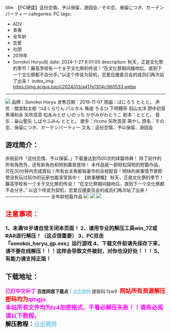 title: 【PC硬盘】这份恋情、予以保留、游园会／その恋、保留につき、ガーデンパーティー
categories: PC
tags:
- ADV
- 青春
- 全年龄
- 恋爱
- 社团
- 2019年
- Sonokoi Horyu社
date: 2024-1-27 8:01:00
description: 秋天，正是文化祭的季节！藤高学校有一个关于文化祭的传说！“在文化祭期间接吻后，直到下一个文化祭都不会分手。”以这个传说为契机，恋爱应援委员会的成员们再次站了出来！
index_img: https://img.acgus.top/i/2024/03/a417e1304c060533.webp
---
![](https://img.acgus.top/i/2024/03/a417e1304c060533.webp)
品牌：Sonokoi Horyu
发售日期：2019-11-07
原画：ばにろう ととと。
声优：間宮耿太郎 つぼくらりん パルタル 殊座 ちるひ 下明穂茶 羽山太洋 野中初音 黒滝和永 矢吹高音 松永みとせ いのっち かがみがわとうこ
剧本：ととと。
音乐：畠山聖矢 しばやふみん ととと。
歌手：ricono 矢吹高音 萌やし
原名：その恋、保留につき、ガーデンパーティー
又名：这份恋情、予以保留、游园会

## 游戏简介：
庆祝前作「这份恋情、予以保留、」下载量达到1500次的续篇特典！
除了前作的所有角色外，还有新角色和特别嘉宾登场！
本作品是一部轻松简短的短篇作品，可在30分钟内完成游玩！所有女主角都有豪华的全程配音！明快的故事情节使即使没有玩过前作的玩家也能享受其中！
【故事梗概】
秋天，正是文化祭的季节！藤高学校有一个关于文化祭的传说！
“在文化祭期间接吻后，直到下一个文化祭都不会分手。”
以这个传说为契机，恋爱应援委员会的成员们再次站了出来！
——————————
全年龄短篇作品
![](https://img.acgus.top/i/2024/03/fda0f0487d060546.webp)
![](https://img.acgus.top/i/2024/03/d5cee99e29060542.webp)
![](https://img.acgus.top/i/2024/03/983872ffd3060538.webp)





## <font color=#FF0000 >注意事项：</font>
<font size=3><b>1、未满18岁请自觉关闭本页面！
2、请用专业的解压工具win_7Z或RAR进行解压！（这点很重要）
3、PC双击『sonokoi_horyu_gp.exe』运行游戏
4、下载文件前请先保存下来，请不要在线解压！！！这样会导致文件被封，对你也没好处！！！
5、有能力请支持正版！</b></font>

## 下载地址：
<font color=#FF00FF size=3><b>已打中文补丁</b></font>
<b>百度网盘下载点：</b><a href="https://pan.baidu.com/s/140Ar03Cwa0JHy1A0Lrns9Q?pwd=1zw9" style="color: #87CEEB;"><b>点击跳转</b></a> 提取码:1zw9
<a style="padding: 0" href="https://post.qingju.org/AD/"><img style="max-width:100%" src="https://img.acgus.top/i/2024/07/478f689b8021d8d499ab43d21acf137a.gif" alt=""></a>
<b><font color=#FF0000 size=4>网站所有资源解压密码均为</b></font><b><font color=#FF00FF size=4>qingju</font><font color=#FF0000 ></font></b><br><b><font color=#FF00FF size=4>本站所有文件均为lz4加密格式，不看必解压失败！！请务必阅读以下教程。</b></font><br><b><font color=#000 size=4>解压教程：</b><a href="https://post.qingju.org/tutorial/000/" style="color: #87CEEB;"><b>点击跳转</b></a>
